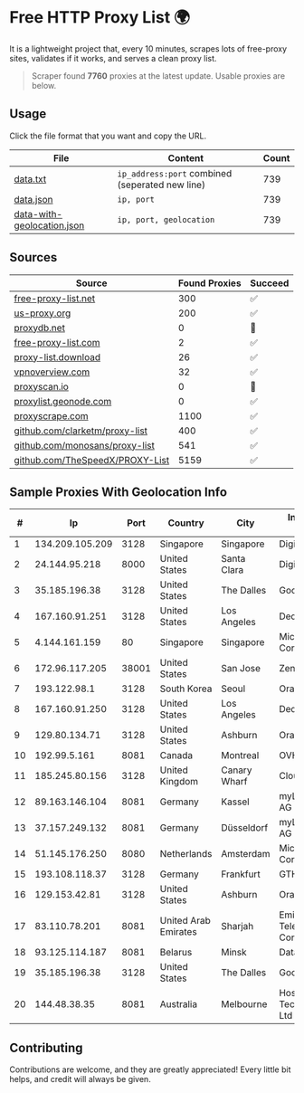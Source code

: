 
# Free HTTP Proxy List 🌍

It is a lightweight project that, every 10 minutes, scrapes lots of free-proxy sites, validates if it works, and serves a clean proxy list.


> Scraper found **7760** proxies at the latest update. Usable proxies are below.

## Usage

Click the file format that you want and copy the URL.


|File|Content|Count|
|----|-------|-----|
|[data.txt](https://raw.githubusercontent.com/themiralay/Proxy-List-World/master/data.txt)|`ip_address:port` combined (seperated new line)|739|
|[data.json](https://raw.githubusercontent.com/themiralay/Proxy-List-World/master/data.json)|`ip, port`|739|
|[data-with-geolocation.json](https://raw.githubusercontent.com/themiralay/Proxy-List-World/master/data-with-geolocation.json)|`ip, port, geolocation`|739|

## Sources

|Source|Found Proxies|Succeed|
|------|-------------|-------|
|[free-proxy-list.net](https://free-proxy-list.net)|300|✅|
|[us-proxy.org](https://www.us-proxy.org)|200|✅|
|[proxydb.net](http://proxydb.net)|0|🚫|
|[free-proxy-list.com](https://free-proxy-list.com/?page=&port=&type%5B%5D=http&type%5B%5D=https&up_time=0&search=Search)|2|✅|
|[proxy-list.download](https://www.proxy-list.download/HTTP)|26|✅|
|[vpnoverview.com](https://vpnoverview.com/privacy/anonymous-browsing/free-proxy-servers)|32|✅|
|[proxyscan.io](https://www.proxyscan.io)|0|🚫|
|[proxylist.geonode.com](https://proxylist.geonode.com/api/proxy-list?limit=300&page=1&sort_by=lastChecked&sort_type=desc&protocols=http,https)|0|✅|
|[proxyscrape.com](https://api.proxyscrape.com/v2/?request=displayproxies&protocol=http&timeout=10000&country=all&ssl=all&anonymity=all)|1100|✅|
|[github.com/clarketm/proxy-list](https://raw.githubusercontent.com/clarketm/proxy-list/master/proxy-list-raw.txt)|400|✅|
|[github.com/monosans/proxy-list](https://raw.githubusercontent.com/monosans/proxy-list/main/proxies/http.txt)|541|✅|
|[github.com/TheSpeedX/PROXY-List](https://raw.githubusercontent.com/TheSpeedX/PROXY-List/master/http.txt)|5159|✅|


## Sample Proxies With Geolocation Info

|#|Ip|Port|Country|City|Internet Service Provider|
|-|--|----|-------|----|-------------------------|
|1|134.209.105.209|3128|Singapore|Singapore|DigitalOcean, LLC|
|2|24.144.95.218|8000|United States|Santa Clara|DigitalOcean, LLC|
|3|35.185.196.38|3128|United States|The Dalles|Google LLC|
|4|167.160.91.251|3128|United States|Los Angeles|Dedicated.com|
|5|4.144.161.159|80|Singapore|Singapore|Microsoft Corporation|
|6|172.96.117.205|38001|United States|San Jose|Zenlayer Inc|
|7|193.122.98.1|3128|South Korea|Seoul|Oracle Corporation|
|8|167.160.91.250|3128|United States|Los Angeles|Dedicated.com|
|9|129.80.134.71|3128|United States|Ashburn|Oracle Corporation|
|10|192.99.5.161|8081|Canada|Montreal|OVH SAS|
|11|185.245.80.156|3128|United Kingdom|Canary Wharf|Clouvider Limited|
|12|89.163.146.104|8081|Germany|Kassel|myLoc managed IT AG|
|13|37.157.249.132|8081|Germany|Düsseldorf|myLoc managed IT AG|
|14|51.145.176.250|8080|Netherlands|Amsterdam|Microsoft Corporation|
|15|193.108.118.37|3128|Germany|Frankfurt|GTHost|
|16|129.153.42.81|3128|United States|Ashburn|Oracle Corporation|
|17|83.110.78.201|8081|United Arab Emirates|Sharjah|Emirates Telecommunications Corporation|
|18|93.125.114.187|8081|Belarus|Minsk|DataHata Ltd|
|19|35.185.196.38|3128|United States|The Dalles|Google LLC|
|20|144.48.38.35|8081|Australia|Melbourne|HostRoyale Technologies Pvt Ltd|



## Contributing

Contributions are welcome, and they are greatly appreciated! Every
little bit helps, and credit will always be given.

